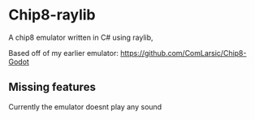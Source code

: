 # Chip8-raylib
A chip8 emulator written in C# using raylib,

Based off of my earlier emulator: https://github.com/ComLarsic/Chip8-Godot

## Missing features
Currently the emulator doesnt play any sound
